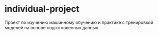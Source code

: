 # individual-project
Проект по изучению машинному обучению и практике с тренировкой моделей на основе подготовленных данных.
